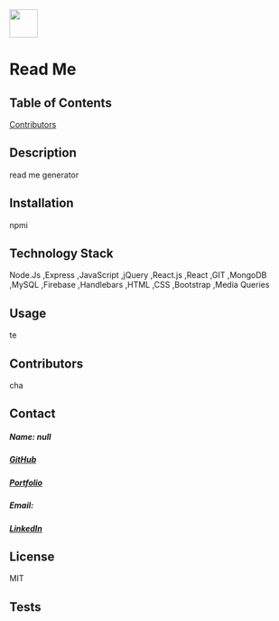 
<img src="https://avatars1.githubusercontent.com/u/59755481?v=4" style= width:50px>
<h1>Read Me</h1> 
<h2> Table of Contents </h2>
<p><a href="#contributors">Contributors</a></p>   
<h2> Description </h2>
<p>read me generator</p>   
<h2> Installation </h2>
<p>npmi </p>          
<h2> Technology Stack </h2>          
<p>Node.Js ,Express ,JavaScript ,jQuery ,React.js ,React ,GIT ,MongoDB ,MySQL ,Firebase ,Handlebars ,HTML ,CSS ,Bootstrap ,Media Queries </p>          
<h2> Usage </h2>
<p>te</p>   
<h2 id="contributors"> Contributors </h2>
<p>cha</p>
<h2> Contact </h2>         
<h5> Name: null</h5>       
<h5><a href= "https://github.com/chaalexander" target="_blank">GitHub</a></h5>    
<h5><a href= "cs">Portfolio</a></h5>  
<h5>Email:</h5>       
<h5><a href= "https://www.linkedin.com/in/cha-alexander" target="_blank">LinkedIn</a></h5>    
<h2> License</h2>
<p>MIT</p>        
<h2>Tests</h2>
<p></p>